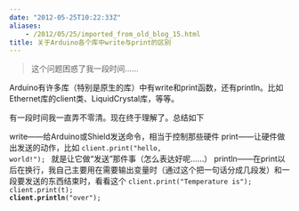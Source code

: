 ```yaml
---
date: "2012-05-25T10:22:33Z"
aliases:
    - /2012/05/25/imported_from_old_blog_15.html
title: 关于Arduino各个库中write与print的区别
---
```


<blockquote>这个问题困惑了我一段时间……</blockquote>
Arduino有许多库（特别是原生的库）中有write和print函数，还有println。比如Ethernet库的client类、LiquidCrystal库，等等。

有一段时间我一直弄不零清。现在终于理解了。总结如下

write——给Arduino或Shield发送命令，相当于控制那些硬件
print——让硬件做出发送的动作，比如
<code>client.print("hello, world!"); </code>
就是让它做“发送”那件事（怎么表达好呢……）
println——在print以后在换行，我自己主要用在需要输出变量时（通过这个把一句话分成几段发）和一段要发送的东西结束时，看看这个
<code>client.print("Temperature is");
client.print(t);
<strong>client.println</strong>("over");</code>